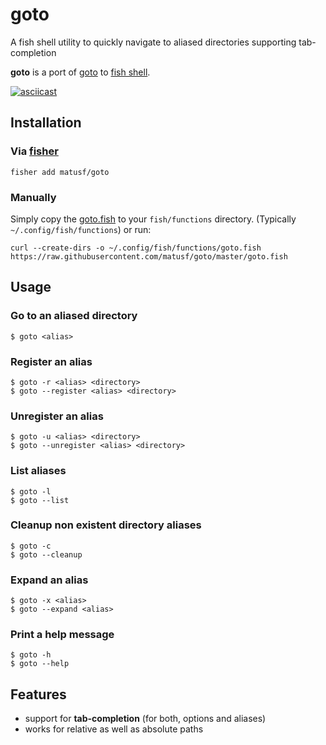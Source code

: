 # goto
A fish shell utility to quickly navigate to aliased directories supporting
tab-completion

**goto** is a port of [goto](https://github.com/iridakos/goto) to
[fish shell](https://fishshell.com/).

[![asciicast](https://asciinema.org/a/xNxJX0CikFMBj6XcGLb967uao.svg)](https://asciinema.org/a/xNxJX0CikFMBj6XcGLb967uao?t=0:03&speed=2)

## Installation
### Via [fisher](https://github.com/jorgebucaran/fisher)
```
fisher add matusf/goto
```

### Manually
Simply copy the [goto.fish](https://raw.githubusercontent.com/matusf/goto/master/goto.fish)
to your `fish/functions` directory. (Typically `~/.config/fish/functions`) or run:
```
curl --create-dirs -o ~/.config/fish/functions/goto.fish https://raw.githubusercontent.com/matusf/goto/master/goto.fish
```

## Usage
### Go to an aliased directory
```
$ goto <alias>
```

### Register an alias
```
$ goto -r <alias> <directory>
$ goto --register <alias> <directory>
```

### Unregister an alias
```
$ goto -u <alias> <directory>
$ goto --unregister <alias> <directory>
```

### List aliases
```
$ goto -l
$ goto --list
```

### Cleanup non existent directory aliases
```
$ goto -c
$ goto --cleanup
```

### Expand an alias
```
$ goto -x <alias>
$ goto --expand <alias>
```

### Print a help message
```
$ goto -h
$ goto --help
```

## Features
- support for **tab-completion** (for both, options and aliases)
- works for relative as well as absolute paths
